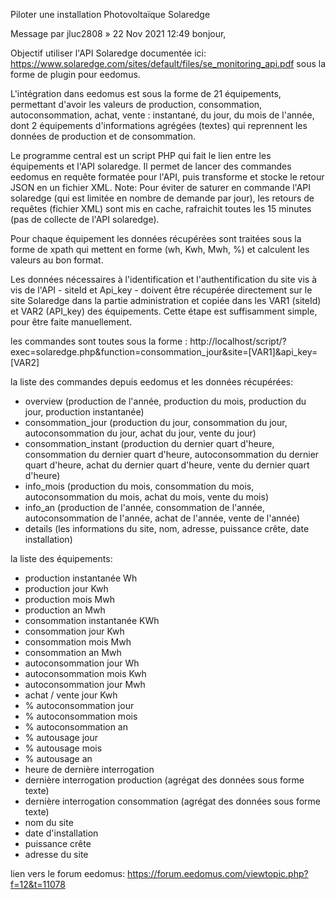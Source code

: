Piloter une installation Photovoltaïque Solaredge

Message par jluc2808 » 22 Nov 2021 12:49
bonjour,

Objectif utiliser l'API Solaredge documentée ici: https://www.solaredge.com/sites/default/files/se_monitoring_api.pdf
sous la forme de plugin pour eedomus.

L'intégration dans eedomus est sous la forme de 21 équipements, permettant d'avoir les valeurs de production, consommation, autoconsommation, achat, vente : instantané, du jour, du mois de l'année, dont 2 équipements d'informations agrégées (textes) qui reprennent les données de production et de consommation.

Le programme central est un script PHP qui fait le lien entre les équipements et l'API solaredge. Il permet de lancer des commandes eedomus en requête formatée pour l'API, puis transforme et stocke le retour JSON en un fichier XML.
Note: Pour éviter de saturer en commande l'API solaredge (qui est limitée en nombre de demande par jour), les retours de requêtes (fichier XML) sont mis en cache, rafraichit toutes les 15 minutes (pas de collecte de l'API solaredge).

Pour chaque équipement les données récupérées sont traitées sous la forme de xpath qui mettent en forme (wh, Kwh, Mwh, %) et calculent les valeurs au bon format.

Les données nécessaires à l'identification et l'authentification du site vis à vis de l'API - siteId et Api_key - doivent être récupérée directement sur le site Solaredge dans la partie administration et copiée dans les VAR1 (siteId) et VAR2 (API_key) des équipements. Cette étape est suffisamment simple, pour être faite manuellement.

les commandes sont toutes sous la forme :
   http://localhost/script/?exec=solaredge.php&function=consommation_jour&site=[VAR1]&api_key=[VAR2]

la liste des commandes depuis eedomus et les données récupérées:
- overview (production de l'année, production du mois, production du jour, production instantanée)
- consommation_jour (production du jour, consommation du jour, autoconsommation du jour, achat du jour, vente du jour)
- consommation_instant (production du dernier quart d'heure, consommation du dernier quart d'heure, autoconsommation du dernier quart d'heure, achat du dernier quart d'heure, vente du dernier quart d'heure)
- info_mois (production du mois, consommation du mois, autoconsommation du mois, achat du mois, vente du mois)
- info_an (production de l'année, consommation de l'année, autoconsommation de l'année, achat de l'année, vente de l'année)
- details (les informations du site, nom, adresse, puissance crête, date installation)

la liste des équipements: 
- production instantanée Wh
- production jour Kwh
- production mois Mwh
- production an Mwh
- consommation instantanée KWh
- consommation jour Kwh
- consommation mois Mwh
- consommation an Mwh
- autoconsommation jour Wh
- autoconsommation mois Kwh
- autoconsommation jour Mwh
- achat / vente jour Kwh
- % autoconsommation jour
- % autoconsommation mois
- % autoconsommation an 
- % autousage jour
- % autousage mois
- % autousage an 
- heure de dernière interrogation
- dernière interrogation production (agrégat des données sous forme texte)
- dernière interrogation consommation (agrégat des données sous forme texte)
- nom du site 
- date d'installation 
- puissance crête
- adresse du site 

lien vers le forum eedomus: https://forum.eedomus.com/viewtopic.php?f=12&t=11078
